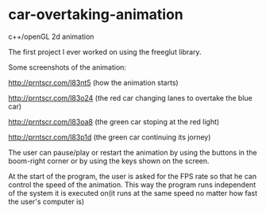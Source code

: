 # car-overtaking-animation
c++/openGL 2d animation

The first project I ever worked on using the freeglut library.

Some screenshots of the animation:

http://prntscr.com/l83nt5 (how the animation starts)
  
http://prntscr.com/l83o24 (the red car changing lanes to overtake the blue car)

http://prntscr.com/l83oa8 (the green car stoping at the red light)

http://prntscr.com/l83p1d (the green car continuing its jorney)

The user can pause/play or restart the animation by using the buttons in the boom-right corner or by using the keys shown on the screen.

At the start of the program, the user is asked for the FPS rate so that he can control the speed of the animation. This way the program runs independent of the system it is executed on(it runs at the same speed no matter how fast the user's computer is)
